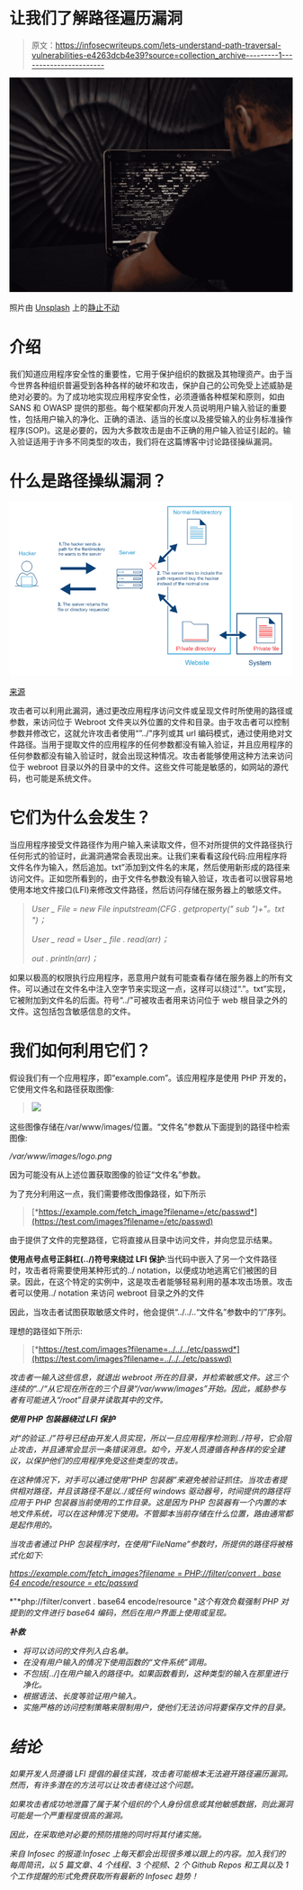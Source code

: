 # 让我们了解路径遍历漏洞

> 原文：<https://infosecwriteups.com/lets-understand-path-traversal-vulnerabilities-e4263dcb4e39?source=collection_archive---------1----------------------->

![](img/71e9620208df9d44f613e76c59cfc9d7.png)

照片由 [Unsplash](https://unsplash.com/s/photos/hacking?utm_source=unsplash&utm_medium=referral&utm_content=creditCopyText) 上的[静止不动](https://unsplash.com/@stillnes_in_motion?utm_source=unsplash&utm_medium=referral&utm_content=creditCopyText)

# 介绍

我们知道应用程序安全性的重要性，它用于保护组织的数据及其物理资产。由于当今世界各种组织普遍受到各种各样的破坏和攻击，保护自己的公司免受上述威胁是绝对必要的。为了成功地实现应用程序安全性，必须遵循各种框架和原则，如由 SANS 和 OWASP 提供的那些。每个框架都向开发人员说明用户输入验证的重要性，包括用户输入的净化、正确的语法、适当的长度以及接受输入的业务标准操作程序(SOP)。这是必要的，因为大多数攻击是由不正确的用户输入验证引起的。输入验证适用于许多不同类型的攻击，我们将在这篇博客中讨论路径操纵漏洞。

# 什么是路径操纵漏洞？

![](img/248c83ca5af85064f10c14bbdfde0e08.png)

[来源](https://www.cloudprotector.com/path-traversal/)

攻击者可以利用此漏洞，通过更改应用程序访问文件或呈现文件时所使用的路径或参数，来访问位于 Webroot 文件夹以外位置的文件和目录。由于攻击者可以控制参数并修改它，这就允许攻击者使用“”../"序列或其 url 编码模式，通过使用绝对文件路径。当用于提取文件的应用程序的任何参数都没有输入验证，并且应用程序的任何参数都没有输入验证时，就会出现这种情况。攻击者能够使用这种方法来访问位于 webroot 目录以外的目录中的文件。这些文件可能是敏感的，如网站的源代码，也可能是系统文件。

# 它们为什么会发生？

当应用程序接受文件路径作为用户输入来读取文件，但不对所提供的文件路径执行任何形式的验证时，此漏洞通常会表现出来。让我们来看看这段代码:应用程序将文件名作为输入，然后追加。txt”添加到文件名的末尾，然后使用新形成的路径来访问文件。正如您所看到的，由于文件名参数没有输入验证，攻击者可以很容易地使用本地文件接口(LFI)来修改文件路径，然后访问存储在服务器上的敏感文件。

> *User _ File = new File inputstream(CFG . getproperty(" sub ")+"。txt ")；*
> 
> *User _ read = User _ file . read(arr)；*
> 
> *out . println(arr)；*

如果以极高的权限执行应用程序，恶意用户就有可能查看存储在服务器上的所有文件。可以通过在文件名中注入空字节来实现这一点，这样可以绕过“.”。txt”实现，它被附加到文件名的后面。符号“../"可被攻击者用来访问位于 web 根目录之外的文件。这包括包含敏感信息的文件。

# 我们如何利用它们？

假设我们有一个应用程序，即“example.com”。该应用程序是使用 PHP 开发的，它使用文件名和路径获取图像:

> *<img src = "/fetch _ image . PHP？filename = 1 . png ">*

这些图像存储在/var/www/images/位置。“文件名”参数从下面提到的路径中检索图像:

*/var/www/images/logo.png*

因为可能没有从上述位置获取图像的验证“文件名”参数。

为了充分利用这一点，我们需要修改图像路径，如下所示

> [*https://example.com/fetch_image?filename=/etc/passwd*](https://test.com/images?filename=/etc/passwd)

由于提供了文件的完整路径，它将直接从目录中访问文件，并向您显示结果。

**使用点号点号正斜杠(../)符号来绕过 LFI 保护**:当代码中嵌入了另一个文件路径时，攻击者将需要使用某种形式的../ notation，以便成功地逃离它们被困的目录。因此，在这个特定的实例中，这是攻击者能够轻易利用的基本攻击场景。攻击者可以使用../ notation 来访问 webroot 目录之外的文件

因此，当攻击者试图获取敏感文件时，他会提供“../../..“文件名”参数中的“/”序列。

理想的路径如下所示:

> [*https://test.com/images?filename=../../../etc/passwd*](https://test.com/images?filename=../../../etc/passwd)

*攻击者一输入这些信息，就退出 webroot 所在的目录，并检索敏感文件。这三个连续的“../“从它现在所在的三个目录“/var/www/images”开始。因此，威胁参与者有可能进入“/root”目录并读取其中的文件。*

***使用 PHP 包装器绕过 LFI 保护***

*对“的验证../”符号已经由开发人员实现，所以一旦应用程序检测到../符号，它会阻止攻击，并且通常会显示一条错误消息。如今，开发人员遵循各种各样的安全建议，以保护他们的应用程序免受这些类型的攻击。*

*在这种情况下，对手可以通过使用“PHP 包装器”来避免被验证抓住。当攻击者提供相对路径，并且该路径不是以../或任何 windows 驱动器号，时间提供的路径将应用于 PHP 包装器当前使用的工作目录。这是因为 PHP 包装器有一个内置的本地文件系统，可以在这种情况下使用。不管脚本当前存储在什么位置，路由通常都是起作用的。*

*当攻击者通过 PHP 包装程序时，在使用“FileName”参数时，所提供的路径将被格式化如下:*

*[*https://example.com/fetch_images?filename = PHP://filter/convert . base 64 encode/resource = etc/passwd*](https://test.com/images?filename=php://filter/convert.base64encode/resource=etc/passwd)*

*"*php://filter/convert . base64 encode/resource "*这个有效负载强制 PHP 对提到的文件进行 base64 编码，然后在用户界面上使用或呈现。*

***补救***

*   *将可以访问的文件列入白名单。*
*   *在没有用户输入的情况下使用函数的“文件系统”调用。*
*   *不包括[../]在用户输入的路径中。如果函数看到，这种类型的输入在那里进行净化。*
*   *根据语法、长度等验证用户输入。*
*   *实施严格的访问控制策略来限制用户，使他们无法访问将要保存文件的目录。*

# *结论*

*如果开发人员遵循 LFI 提倡的最佳实践，攻击者可能根本无法避开路径遍历漏洞。然而，有许多潜在的方法可以让攻击者绕过这个问题。*

*如果攻击者成功地泄露了属于某个组织的个人身份信息或其他敏感数据，则此漏洞可能是一个严重程度很高的漏洞。*

*因此，在采取绝对必要的预防措施的同时将其付诸实施。*

*来自 Infosec 的报道:Infosec 上每天都会出现很多难以跟上的内容。加入我们的每周简讯，以 5 篇文章、4 个线程、3 个视频、2 个 Github Repos 和工具以及 1 个工作提醒的形式免费获取所有最新的 Infosec 趋势！[](https://weekly.infosecwriteups.com/)*
